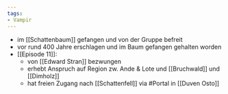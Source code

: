 ```yaml
---
tags:
- Vampir
---
```


- im [[Schattenbaum]] gefangen und von der Gruppe befreit
- vor rund 400 Jahre erschlagen und im Baum gefangen gehalten worden
- [[Episode 11]]: 
	- von [[Edward Stran]] bezwungen
	- erhebt Anspruch auf Region zw. Ande & Lote und [[Bruchwald]] und [[Dimholz]]
	- hat freien Zugang nach [[Schattenfell]] via #Portal in [[Duven Osto]]
